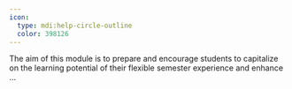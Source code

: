 ```yaml
---
icon:
  type: mdi:help-circle-outline
  color: 398126
---
```


The aim of this module is to prepare and encourage students to capitalize on the learning potential of their flexible semester experience and enhance  ... 
